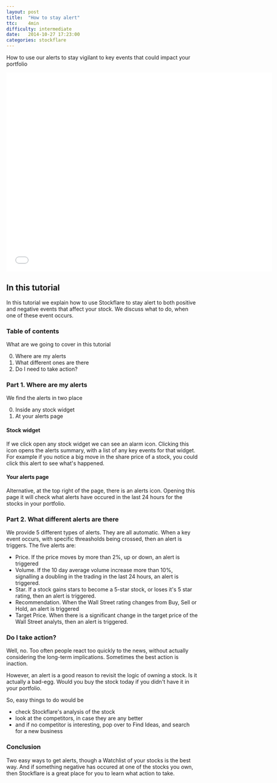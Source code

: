 ```yaml
---
layout: post
title:  "How to stay alert"
ttc:    4min
difficulty: intermediate
date:   2014-10-27 17:23:00
categories: stockflare
---
```

How to use our alerts to stay vigilant to key events that could impact your portfolio

<iframe width="700" height="525" src="//www.youtube.com/embed/LicEDKxnwQc" frameborder="0" allowfullscreen></iframe>

## In this tutorial

In this tutorial we explain how to use Stockflare to stay alert to both positive and negative events that affect your stock. We discuss what to do, when one of these event occurs.

### Table of contents

What are we going to cover in this tutorial

0. Where are my alerts
0. What different ones are there
0. Do I need to take action?
 
### Part 1. Where are my alerts

We find the alerts in two place

0. Inside any stock widget
0. At your alerts page

#### Stock widget

If we click open any stock widget we can see an alarm icon. Clicking this icon opens the alerts summary, with a list of any key events for that widget. For example if you notice a big move in the share price of a stock, you could click this alert to see what's happened.

#### Your alerts page

Alternative, at the top right of the page, there is an alerts icon. Opening this page it will check what alerts have occured in the last 24 hours for the stocks in your portfolio.

### Part 2. What different alerts are there

We provide 5 different types of alerts. They are all automatic. When a key event occurs, with specific threasholds being crossed, then an alert is triggers. The five alerts are:

* Price. If the price moves by more than 2%, up or down, an alert is triggered
* Volume. If the 10 day average volume increase more than 10%, signalling a doubling in the trading in the last 24 hours, an alert is triggered.
* Star. If a stock gains stars to become a 5-star stock, or loses it's 5 star rating, then an alert is triggered.
* Recommendation. When the Wall Street rating changes from Buy, Sell or Hold, an alert is triggered
* Target Price. When there is a significant change in the target price of the Wall Street analyts, then an alert is triggered.

### Do I take action?

Well, no. Too often people react too quickly to the news, without actually considering the long-term implications. Sometimes the best action is inaction.

However, an alert is a good reason to revisit the logic of owning a stock. Is it actually a bad-egg. Would you buy the stock today if you didn't have it in your portfolio.

So, easy things to do would be

* check Stockflare's analysis of the stock
* look at the competitors, in case they are any better
* and if no competitor is interesting, pop over to Find Ideas, and search for a new business
 
### Conclusion

Two easy ways to get alerts, though a Watchlist of your stocks is the best way. And if something negative has occured at one of the stocks you own, then Stockflare is a great place for you to learn what action to take.

